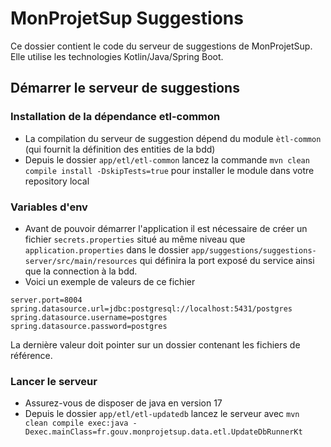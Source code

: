 # MonProjetSup Suggestions
Ce dossier contient le code du serveur de suggestions de MonProjetSup.
Elle utilise les technologies Kotlin/Java/Spring Boot.


## Démarrer le serveur de suggestions

### Installation de la dépendance etl-common
- La compilation du serveur de suggestion dépend du module ```ètl-common``` (qui fournit la définition des entities de la bdd)
- Depuis le dossier `app/etl/etl-common` lancez la commande ```mvn clean compile install -DskipTests=true``` pour installer le module dans votre repository local

### Variables d'env
- Avant de pouvoir démarrer l'application il est nécessaire de créer un fichier `secrets.properties` situé au même niveau que `application.properties` dans le dossier `app/suggestions/suggestions-server/src/main/resources` qui définira la port exposé du service ainsi que la connection à la bdd.
- Voici un exemple de valeurs de ce fichier
```
server.port=8004
spring.datasource.url=jdbc:postgresql://localhost:5431/postgres
spring.datasource.username=postgres
spring.datasource.password=postgres
```
La dernière valeur doit pointer sur un dossier contenant les fichiers de référence.


### Lancer le serveur
- Assurez-vous de disposer de java en version 17
- Depuis le dossier `app/etl/etl-updatedb` lancez le serveur avec ```mvn clean compile exec:java -Dexec.mainClass=fr.gouv.monprojetsup.data.etl.UpdateDbRunnerKt```

